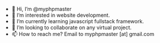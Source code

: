 - 👋 Hi, I’m @myphpmaster
- 👀 I’m interested in website development.
- 🌱 I’m currently learning javascript fullstack framework.
- 💞️ I’m looking to collaborate on any virtual project.
- 📫 How to reach me? Email to myphpmaster [at] gmail.com

<!---
myphpmaster/myphpmaster is a ✨ special ✨ repository because its `README.md` (this file) appears on your GitHub profile.
You can click the Preview link to take a look at your changes.
--->
